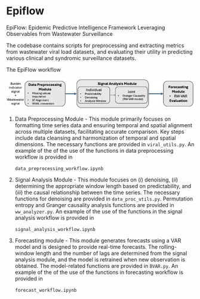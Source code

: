 # Epiflow

EpiFlow: Epidemic Predictive Intelligence Framework Leveraging Observables from Wastewater Surveillance

The codebase contains scripts for preprocessing and extracting metrics from wastewater viral load datasets, and evaluating their utility in predicting various clinical and syndromic surveillance datasets. 

The EpiFlow workflow 

![Pipeline](./images/epiflow.png)


1. Data Preprocessing Module - This module primarily focuses on formatting time series data and ensuring temporal and spatial alignment across multiple datasets, facilitating accurate comparison. Key steps include data cleansing and harmonization of temporal and spatial dimensions. The necessary functions are provided in `viral_utils.py`. An example of the of the use of the functions in data preprocessing workflow is provided in
    ```
   data_preprocessing_workflow.ipynb
    ```
3. Signal Analysis Module - This module focuses on ($i$) denoising, ($ii$) determining the appropriate window length based on predictability, and ($iii$) the causal relationship between the time series. The necessary functions for denoising are provided in `data_proc_utils.py`. Permutation entropy and Granger causality analysis functions are provided in `ww_analyzer.py`. An example of the use of the functions in the signal analysis workflow is provided in
   ```
   signal_analysis_workflow.ipynb
   ```
4. Forecasting module - This module generates forecasts using a VAR model and is designed to provide real-time forecasts. The rolling-window length and the number of lags are determined from the signal analysis module, and the model is retrained when new observation is obtained. The model-related functions are provided in `BVAR.py`. An example of the of the use of the functions in forecasting workflow is provided in
   ```
   forecast_workflow.ipynb
   ```

